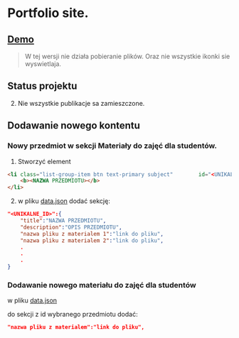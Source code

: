 # Portfolio site.

## [Demo](https://michalskibinski109.github.io/site/)
> W tej wersji nie działa pobieranie plików. Oraz nie wszystkie ikonki sie wyswietlaja.

## Status projektu
2. Nie wszystkie publikacje sa zamieszczone.
 
## Dodawanie nowego kontentu

### Nowy przedmiot w sekcji Materiały do zajęć dla studentów.
1. Stworzyć element

```html
<li class="list-group-item btn text-primary subject"        id="<UNIKALNE_ID>">
    <b><NAZWA PRZEDMIOTU></b>
</li>
```
2. w pliku [data.json](static/data.json) dodać sekcję:
```json
"<UNIKALNE_ID>":{
    "title":"NAZWA PRZEDMIOTU",
    "description":"OPIS PRZEDMIOTU",
    "nazwa pliku z materialem 1":"link do pliku",
    "nazwa pliku z materialem 2":"link do pliku",
    .
    .
    .
}   
```

### Dodawanie nowego materiału do zajęć dla studentów

w pliku [data.json](static/data.json)

do sekcji z id wybranego przedmiotu dodać:
```json
"nazwa pliku z materialem":"link do pliku",
```